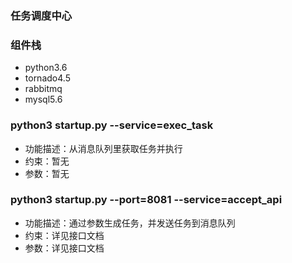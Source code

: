 ### 任务调度中心
### 组件栈
- python3.6
- tornado4.5
- rabbitmq
- mysql5.6


### python3 startup.py --service=exec_task
- 功能描述：从消息队列里获取任务并执行
- 约束：暂无
- 参数：暂无


### python3 startup.py --port=8081  --service=accept_api
- 功能描述：通过参数生成任务，并发送任务到消息队列
- 约束：详见接口文档
- 参数：详见接口文档